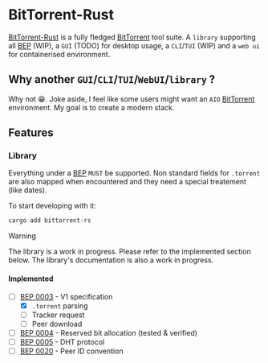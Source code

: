 # BitTorrent-Rust

[BitTorrent-Rust](https://gitea.antoine-langlois.net/DataHearth/BitTorrent-Rust) is a fully fledged [BitTorrent](https://www.bittorrent.org) tool suite. A `library` supporting all [BEP](https://www.bittorrent.org/beps/bep_0000.html) (WIP), a `GUI` (TODO) for desktop usage, a `CLI`/`TUI` (WIP) and a `web ui` for containerised environment.

## Why another `GUI`/`CLI`/`TUI`/`WebUI`/`library` ?

Why not 😁. Joke aside, I feel like some users might want an `AIO` [BitTorrent](https://www.bittorrent.org) environment. My goal is to create a modern stack.

## Features

### Library

Everything under a [BEP](https://www.bittorrent.org/beps/bep_0000.html) `MUST` be supported. Non standard fields for `.torrent` are also mapped when encountered and they need a special treatement (like dates).  

To start developing with it:
```bash
cargo add bittorrent-rs
```

> [!WARNING]
> The library is a work in progress. Please refer to the implemented section below.
> The library's documentation is also a work in progress.

#### Implemented

- [ ] [BEP 0003](https://www.bittorrent.org/beps/bep_0003.html) - V1 specification
  - [x] `.torrent` parsing
  - [ ] Tracker request
  - [ ] Peer download
- [ ] [BEP 0004](https://www.bittorrent.org/beps/bep_0004.html) - Reserved bit allocation (tested & verified)
- [ ] [BEP 0005](https://www.bittorrent.org/beps/bep_0005.html) - DHT protocol
- [ ] [BEP 0020](https://www.bittorrent.org/beps/bep_0020.html) - Peer ID convention
